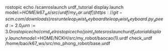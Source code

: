rostopic echo /scanroslaunch urdf_tutorial display.launch model:=$HOME/k67_ws/src/urdf/my_car.urdf
](https://git-scm.com/downloads)
rosrun teleop_twist_keyboard teleop_twist_keyboard.py _speed:=2.0 _turn:=3.0
rostopic echo /cmd_vel
rostopic echo /joint_states
roslaunch urdf_tutorial display.launch model:=$HOME/NCKH/src/my_robot/baocao\(1\).urdf
check_urdf /home/bao/k67_ws/src/mo_phong_robot/base.urdf
